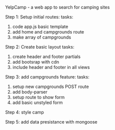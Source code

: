 YelpCamp - a web app to search for camping sites

Step 1: Setup initial routes:
tasks:
1. code app.js basic template
2. add home and campgrounds route
3. make array of campgrounds

Step 2: Create basic layout
tasks:
1. create header and footer partials
2. add bootsrap with cdn
3. include header and footer in all views

Step 3: add campgrounds feature:
tasks:
1. setup new campgrounds POST route
2. add body-parser
3. setup route to show form
4. add basic unstyled form

Step 4: style camp

Step 5: add data presistance with mongoose